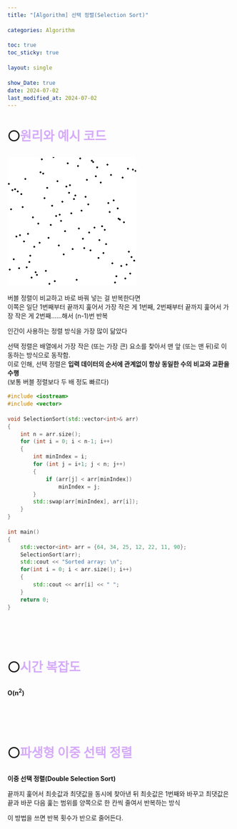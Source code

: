 ```yaml
---
title: "[Algorithm] 선택 정렬(Selection Sort)"

categories: Algorithm

toc: true
toc_sticky: true

layout: single

show_Date: true
date: 2024-07-02
last_modified_at: 2024-07-02
---
```


# ⚪<span style="color: #D6ABFA;">원리와 예시 코드</span>

![SelectionSort](../../assets/images/2024-07-02-SelectionSort/SelectionSort.gif)

버블 정렬이 비교하고 바로 바꿔 넣는 걸 반복한다면   
이쪽은 일단 1번째부터 끝까지 훑어서 가장 작은 게 1번째, 2번째부터 끝까지 훑어서 가장 작은 게 2번째……해서 (n-1)번 반복



인간이 사용하는 정렬 방식을 가장 많이 닮았다



선택 정렬은 배열에서 가장 작은 (또는 가장 큰) 요소를 찾아서 맨 앞 (또는 맨 뒤)로 이동하는 방식으로 동작함.   
이로 인해, 선택 정렬은 **입력 데이터의 순서에 관계없이 항상 동일한 수의 비교와 교환을 수행**   
(보통 버블 정렬보다 두 배 정도 빠르다)



```cpp
#include <iostream>
#include <vector>

void SelectionSort(std::vector<int>& arr)
{
    int n = arr.size();
    for (int i = 0; i < n-1; i++)
    {
        int minIndex = i;
        for (int j = i+1; j < n; j++)
        {
            if (arr[j] < arr[minIndex])
                minIndex = j;
        }
        std::swap(arr[minIndex], arr[i]);
    }
}

int main()
{
    std::vector<int> arr = {64, 34, 25, 12, 22, 11, 90};
    SelectionSort(arr);
    std::cout << "Sorted array: \n";
    for(int i = 0; i < arr.size(); i++)
    {
        std::cout << arr[i] << " ";
    }
    return 0;
}
```

<br>

<br>

<br>

# ⚪<span style="color: #D6ABFA;">시간 복잡도</span>

**O(n<sup>2</sup>)**

<br>

<br>

<br>

# ⚪<span style="color: #D6ABFA;">파생형 이중 선택 정렬</span>

**이중 선택 정렬(Double Selection Sort)**

끝까지 훑어서 최솟값과 최댓값을 동시에 찾아낸 뒤 최솟값은 1번째와 바꾸고 최댓값은 끝과 바꾼 다음 훑는 범위를 양쪽으로 한 칸씩 줄여서 반복하는 방식

이 방법을 쓰면 반복 횟수가 반으로 줄어든다.
